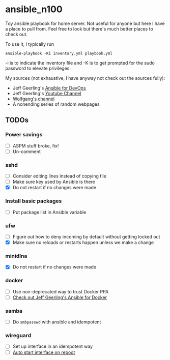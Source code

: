 # ansible_n100
Toy ansible playbook for home server. Not useful for anyone but here I have a place to pull from. Feel free to look but there's much better places to check out.

To use it, I typically run

```
ansible-playbook -Ki inventory.yml playbook.yml
```

-i is to indicate the inventory file and -K is to get prompted for the sudo password to elevate privileges.

My sources (not exhaustive, I have anyway not check out the sources fully):
 - Jeff Geerling's [Ansible for DevOps](https://www.ansiblefordevops.com/)
 - Jeff Geerling's [Youtube Channel](https://www.youtube.com/c/JeffGeerling)
 - [Wolfgang's channel](https://www.youtube.com/@WolfgangsChannel)
 - A nonending series of random webpages

## TODOs

### Power savings
- [ ] ASPM stuff broke, fix!
- [ ] Un-comment

### sshd

- [ ] Consider editing lines instead of copying file
- [ ] Make sure key used by Ansible is there
- [x] Do not restart if no changes were made

### Install basic packages

- [ ] Put package list in Ansible variable

### ufw

- [ ] Figure out how to deny incoming by default without getting locked out
- [x] Make sure no reloads or restarts happen unless we make a change

### minidlna

- [x] Do not restart if no changes were made

### docker

- [ ] Use non-deprecated way to trust Docker PPA
- [ ] [Check out Jeff Geerling's Ansible for Docker](https://github.com/geerlingguy/ansible-role-docker)

### samba

- [ ] Do `smbpasswd` with ansible and idempotent

### wireguard

- [ ] Set up interface in an idempotent way
- [ ] [Auto start interface on reboot](https://www.ivpn.net/knowledgebase/linux/linux-autostart-wireguard-in-systemd/)
